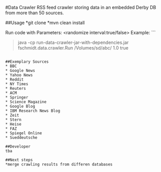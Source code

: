 #Data Crawler
RSS feed crawler storing data in an embedded Derby DB from more than 50 sources.

##Usage
*git clone
*mvn clean install

Run code with Parameters: <database path> <crawle interval in min:double> <randomize interval:true/false>
Example: ```
> java -cp run-data-crawler-jar-with-dependencies.jar fschmidt.data.crawler.Run /Volumes/sd/abc/ 1.0 true
```

##Exemplary Sources
* BBC
* Google News
* Yahoo News
* Reddit
* NY Times
* Reuters
* ACM
* Springer
* Science Magazine
* Google Blog
* IBM Research News Blog
* Zeit
* Stern
* Heise
* FAZ
* Spiegel Online
* Sueddeutsche

##Developer
tba

##Next steps
*merge crawling results from differen databases